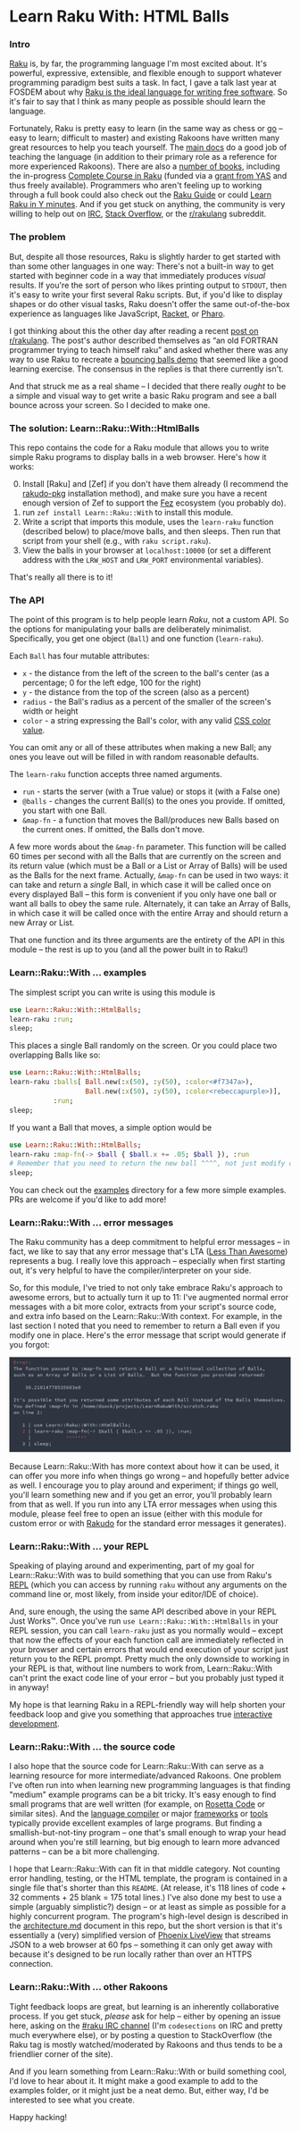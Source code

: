 # Learn Raku With: HTML Balls

### Intro

[Raku](https://raku.org/) is, by far, the programming language I'm most excited about.  It's
powerful, expressive, extensible, and flexible enough to support whatever programming paradigm best
suits a task. In fact, I gave a talk last year at FOSDEM about why [Raku is the ideal language for
writing free
software](https://archive.fosdem.org/2021/schedule/event/programming_lang_for_free_software/).  So
it's fair to say that I think as many people as possible should learn the language.

Fortunately, Raku is pretty easy to learn (in the same way as chess or
[go](https://en.wikipedia.org/wiki/Go_(game)) – easy to learn; difficult to master) and existing
Rakoons have written many great resources to help you teach yourself.  The [main
docs](https://docs.raku.org/) do a good job of teaching the language (in addition to their primary
role as a reference for more experienced Rakoons).  There are also a [number of
books](https://perl6book.com/), including the in-progress [Complete Course in
Raku](https://course.raku.org) (funded via a [grant from
YAS](https://news.perlfoundation.org/post/grant_proposal_a_complete_perl) and thus freely
available).  Programmers who aren't feeling up to working through a full book could also check out
the [Raku Guide](https://raku.guide/) or could [Learn Raku in Y
minutes](https://learnxinyminutes.com/docs/raku/).  And if you get stuck on anything, the community
is very willing to help out on [IRC](https://kiwiirc.com/nextclient/irc.libera.chat/#raku), [Stack
Overflow](https://stackoverflow.com/tags/raku), or the
[r/rakulang](https://www.reddit.com/r/rakulang/) subreddit.

### The problem

But, despite all those resources, Raku is slightly harder to get started with than some other
languages in one way: There's not a built-in way to get started with beginner code in a way that
immediately produces _visual_ results.  If you're the sort of person who likes printing output to
`STDOUT`, then it's easy to write your first several Raku scripts.  But, if you'd like to display
shapes or do other visual tasks, Raku doesn't offer the same out-of-the-box experience as
languages like JavaScript, [Racket](https://docs.racket-lang.org/quick/index.html), or
[Pharo](https://pharo.org/features.html).

I got thinking about this the other day after reading a recent [post on
r/rakulang](https://www.reddit.com/r/rakulang/comments/pvdpd2/recreate_javascript_bouncing_balls_in_raku/).
The post's author described themselves as “an old FORTRAN programmer trying to teach himself raku”
and asked whether there was any way to use Raku to recreate a [bouncing balls
demo](https://www.youtube.com/watch?v=hoWjnidQOms) that seemed like a good learning exercise. The
consensus in the replies is that there currently isn't.

And that struck me as a real shame – I decided that there really _ought_ to be a simple and visual
way to get write a basic Raku program and see a ball bounce across your screen.  So I decided to
make one.


### The solution: Learn::Raku::With::HtmlBalls

This repo contains the code for a Raku module that allows you to write simple Raku programs to display 
balls in a web browser.  Here's how it works:

0. Install [Raku] and [Zef] if you don't have them already (I recommend the
   [rakudo-pkg](https://github.com/nxadm/rakudo-pkg) installation method), and make sure you have a
   recent enough version of Zef to support the [Fez](https://github.com/tony-o/raku-fez) ecosystem
   (you probably do).
1. run `zef install Learn::Raku::With` to install this module.
2. Write a script that imports this module, uses the `learn-raku` function (described below) to
   place/move balls, and then sleeps.  Then run that script from your shell (e.g., with `raku script.raku`).
3. View the balls in your browser at `localhost:10000` (or set a different address with the
   `LRW_HOST` and `LRW_PORT` environmental variables).
   

That's really all there is to it!

### The API

The point of this program is to help people learn _Raku_, not a custom API.  So the options for
manipulating your balls are deliberately minimalist.  Specifically, you get one object (`Ball`) and
one function (`learn-raku`).

Each `Ball` has four mutable attributes: 

 - `x`      - the distance from the left of the screen to the ball's center (as a percentage; 0 for the
   left edge, 100 for the right)
 - `y`      - the distance from the top of the screen (also as a percent)
 - `radius` - the Ball's radius as a percent of the smaller of the screen's width or height 
 - `color` - a string expressing the Ball's color, with any valid [CSS color
   value](https://developer.mozilla.org/en-US/docs/Web/CSS/color).

You can omit any or all of these attributes when making a new Ball; any ones you leave out will be
filled in with random reasonable defaults.

The `learn-raku` function accepts three named arguments.

 - `run`     - starts the server (with a True value) or stops it (with a False one)
 - `@balls` - changes the current Ball(s) to the ones you provide.  If omitted, you start with one
   Ball.
 - `&map-fn` - a function that moves the Ball/produces new Balls based on the current ones.  If
   omitted, the Balls don't move.
   
A few more words about the `&map-fn` parameter.  This function will be called 60 times per second
with all the Balls that are currently on the screen and its return value (which must be a Ball or a
List or Array of Balls) will be used as the Balls for the next frame.  Actually, `&map-fn` can be
used in two ways: it can take and return a _single_ Ball, in which case it will be called once on
every displayed Ball – this form is convenient if you only have one ball or want all balls to obey
the same rule.  Alternately, it can take an Array of Balls, in which case it will be called once
with the entire Array and should return a new Array or List.

That one function and its three arguments are the entirety of the API in this module – the rest is
up to you (and all the power built in to Raku!)

### Learn::Raku::With ... examples
 
The simplest script you can write is using this module is 

```raku
use Learn::Raku::With::HtmlBalls;
learn-raku :run;
sleep;
```

This places a single Ball randomly on the screen.  Or you could place two overlapping Balls like so:

```raku
use Learn::Raku::With::HtmlBalls;
learn-raku :balls[ Ball.new(:x(50), :y(50), :color<#f7347a>), 
                   Ball.new(:x(50), :y(50), :color<rebeccapurple>)],
           :run;
sleep;
```

If you want a Ball that moves, a simple option would be 

```raku
use Learn::Raku::With::HtmlBalls;
learn-raku :map-fn(-> $ball { $ball.x += .05; $ball }), :run
# Remember that you need to return the new ball ^^^^, not just modify one
sleep;
```

You can check out the [examples](./examples) directory for a few more simple examples.  PRs are
welcome if you'd like to add more!


### Learn::Raku::With ... error messages

The Raku community has a deep commitment to helpful error messages – in fact, we like to say that
any error message that's LTA ([Less Than
Awesome](https://perl6advent.wordpress.com/2016/12/23/day-23-everything-is-either-wrong-or-less-than-awesome/))
represents a bug.  I really love this approach – especially when first starting out, it's very
helpful to have the compiler/interpreter on your side.

So, for this module, I've tried to not only take embrace Raku's approach to awesome errors, but to
actually turn it up to 11: I've augmented normal error messages with a bit more color, extracts from
your script's source code, and extra info based on the Learn::Raku::With context.  For example, in
the last section I noted that you need to remember to return a Ball even if you modify one in place.
Here's the error message that script would generate if you forgot:

![error message for a &map-fn that doesn't return a Ball](./err-msg.png)

Because Learn::Raku::With has more context about how it can be used, it can offer you more info when
things go wrong – and hopefully better advice as well.  I encourage you to play around and
experiment; if things go well, you'll learn something new and if you get an error, you'll probably
learn from that as well.  If you run into any LTA error messages when using this module, please feel
free to open an issue (either with this module for custom error or with
[Rakudo](https://github.com/rakudo/rakudo) for the standard error messages it generates).


### Learn::Raku::With ... your REPL

Speaking of playing around and experimenting, part of my goal for Learn::Raku::With was to build
something that you can use from Raku's
[REPL](https://en.wikipedia.org/wiki/Read%E2%80%93eval%E2%80%93print_loop) (which you can access by
running `raku` without any arguments on the command line or, most likely, from inside your
editor/IDE of choice).

And, sure enough, the using the same API described above in your REPL Just Works™.  Once you've run
`use Learn::Raku::With::HtmlBalls` in your REPL session, you can call `learn-raku` just as you
normally would – except that now the effects of your each function call are immediately reflected in
your browser and certain errors that would end execution of your script just return you to the REPL
prompt.  Pretty much the only downside to working in your REPL is that, without line numbers to work
from, Learn::Raku::With can't print the exact code line of your error – but you probably just typed
it in anyway!

My hope is that learning Raku in a REPL-friendly way will help shorten your feedback loop and give
you something that approaches true [interactive
development](https://www.youtube.com/watch?v=8QiPFmIMxFc).

### Learn::Raku::With ... the source code

I also hope that the source code for Learn::Raku::With can serve as a learning resource for more
intermediate/advanced Rakoons.  One problem I've often run into when learning new programming
languages is that finding "medium" example programs can be a bit tricky.  It's easy enough to find
small programs that are well written (for example, on [Rosetta
Code](http://rosettacode.org/wiki/Category:Raku) or similar sites).  And the [language
compiler](https://github.com/rakudo/rakudo) or major [frameworks](https://github.com/rakudo/rakudo)
or [tools](https://github.com/rakudo/rakudo) typically provide excellent examples of large programs.
But finding a smallish-but-not-tiny program – one that's small enough to wrap your head around when
you're still learning, but big enough to learn more advanced patterns – can be a bit more
challenging.

I hope that Learn::Raku::With can fit in that middle category.  Not counting error handling,
testing, or the HTML template, the program is contained in a single file that's shorter than this
`README`.  (At release, it's 118 lines of code + 32 comments + 25 blank = 175 total lines.)  I've
also done my best to use a simple (arguably simplistic?) design – or at least as simple as possible
for a highly concurrent program.  The program's high-level design is described in the
[architecture.md](./architecture.md) document in this repo, but the short version is that it's
essentially a (very) simplified version of [Phoenix LiveView](https://www.phoenixframework.org/)
that streams JSON to a web browser at 60 fps – something it can only get away with because it's
designed to be run locally rather than over an HTTPS connection.


### Learn::Raku::With ... other Rakoons

Tight feedback loops are great, but learning is an inherently collaborative process.  If you get
stuck, _please_ ask for help – either by opening an issue here, asking on the [#raku IRC
channel](https://kiwiirc.com/nextclient/irc.libera.chat/#raku) (I'm `codesections` on IRC and pretty
much everywhere else), or by posting a question to StackOverflow (the Raku tag is mostly
watched/moderated by Rakoons and thus tends to be a friendlier corner of the site).

And if you learn something from Learn::Raku::With or build something cool, I'd love to hear about
it.  It might make a good example to add to the examples folder, or it might just be a neat demo.
But, either way, I'd be interested to see what you create.

Happy hacking! 

